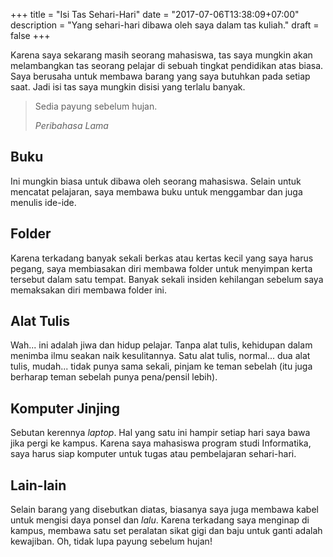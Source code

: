 +++
title = "Isi Tas Sehari-Hari"
date = "2017-07-06T13:38:09+07:00"
description = "Yang sehari-hari dibawa oleh saya dalam tas kuliah."
draft = false
+++

Karena saya sekarang masih seorang mahasiswa, tas saya mungkin akan melambangkan tas seorang pelajar di sebuah tingkat pendidikan atas biasa. Saya berusaha untuk membawa barang yang saya butuhkan pada setiap saat. Jadi isi tas saya mungkin disisi yang terlalu banyak.

> Sedia payung sebelum hujan.
> 
> <cite>Peribahasa Lama</cite>

## Buku

Ini mungkin biasa untuk dibawa oleh seorang mahasiswa. Selain untuk mencatat pelajaran, saya membawa buku untuk menggambar dan juga menulis ide-ide.

## Folder

Karena terkadang banyak sekali berkas atau kertas kecil yang saya harus pegang, saya membiasakan diri membawa folder untuk menyimpan kerta tersebut dalam satu tempat. Banyak sekali insiden kehilangan sebelum saya memaksakan diri membawa folder ini.

## Alat Tulis

Wah... ini adalah jiwa dan hidup pelajar. Tanpa alat tulis, kehidupan dalam menimba ilmu seakan naik kesulitannya. Satu alat tulis, normal... dua alat tulis, mudah... tidak punya sama sekali, pinjam ke teman sebelah (itu juga berharap teman sebelah punya pena/pensil lebih).

## Komputer Jinjing

Sebutan kerennya *laptop*. Hal yang satu ini hampir setiap hari saya bawa jika pergi ke kampus. Karena saya mahasiswa program studi Informatika, saya harus siap komputer untuk tugas atau pembelajaran sehari-hari.

## Lain-lain

Selain barang yang disebutkan diatas, biasanya saya juga membawa kabel untuk mengisi daya ponsel dan *lalu*. Karena terkadang saya menginap di kampus, membawa satu set peralatan sikat gigi dan baju untuk ganti adalah kewajiban. Oh, tidak lupa payung sebelum hujan!
